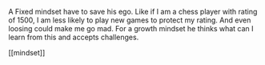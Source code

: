 A Fixed mindset have to save his ego. Like if I am a chess player with rating of 1500, I am less likely to play new games to protect my rating. And even loosing could make me go mad. For a growth mindset he thinks what can I learn from this and accepts challenges.

[[mindset]]